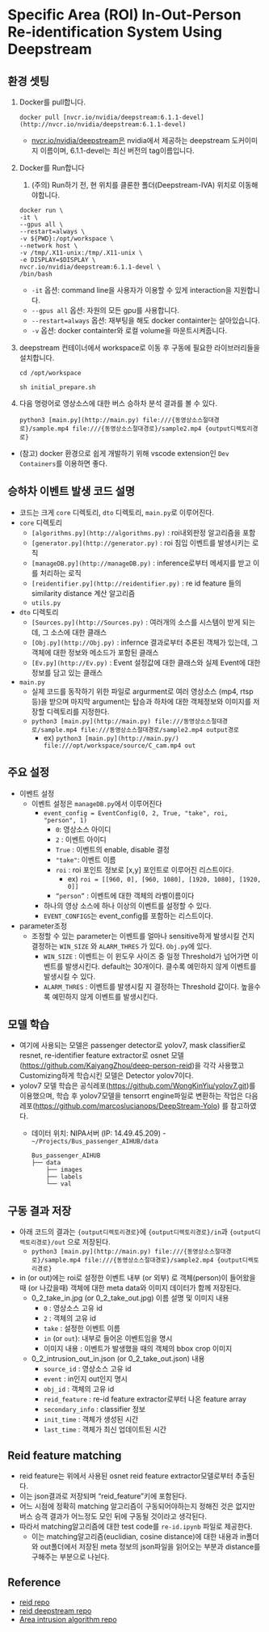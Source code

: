 # Specific Area (ROI) In-Out-Person Re-identification System Using Deepstream

## 환경 셋팅

1. Docker를 pull합니다. 
    
    `docker pull [nvcr.io/nvidia/deepstream:6.1.1-devel](http://nvcr.io/nvidia/deepstream:6.1.1-devel)` 
    
    - [nvcr.io/nvidia/deepstream은](http://nvcr.io/nvidia/deepstream은) nvidia에서 제공하는 deepstream 도커이미지 이름이며, 6.1.1-devel는 최신 버전의 tag이름입니다.
2. Docker를 Run합니다
    1. (주의) Run하기 전, 현 위치를 클론한 폴더(Deepstream-IVA) 위치로 이동해야합니다.
    
    ```
    docker run \
    -it \
    --gpus all \
    --restart=always \
    -v ${PWD}:/opt/workspace \
    --network host \
    -v /tmp/.X11-unix:/tmp/.X11-unix \
    -e DISPLAY=$DISPLAY \
    nvcr.io/nvidia/deepstream:6.1.1-devel \
    /bin/bash
    ```
    
    - `-it` 옵션: command line을 사용자가 이용할 수 있게 interaction을 지원합니다.
    - `--gpus all` 옵션: 자원의 모든 gpu를 사용합니다.
    - `--restart=always` 옵션: 재부팅을 해도 docker containter는 살아있습니다.
    - `-v` 옵션: docker containter와 로컬 volume을 마운트시켜줍니다.
3. deepstream 컨테이너에서 workspace로 이동 후 구동에 필요한 라이브러리들을 설치합니다.
    
    `cd /opt/workspace`
    
    `sh initial_prepare.sh`
    
4. 다음 명령어로 영상소스에 대한 버스 승하차 분석 결과를 볼 수 있다.
    
    `python3 [main.py](http://main.py) file:///{동영상소스절대경로}/sample.mp4 file:///{동영상소스절대경로}/sample2.mp4 {output디렉토리경로}`
    
- (참고) docker 환경으로 쉽게 개발하기 위해 vscode extension인 `Dev Containers`를 이용하면 좋다.

## 승하차 이벤트 발생 코드 설명

- 코드는 크게 `core` 디렉토리, `dto` 디렉토리, `main.py`로 이루어진다.
- `core` 디렉토리
    - `[algorithms.py](http://algorithms.py)` : roi내외판정 알고리즘을 포함
    - `[generator.py](http://generator.py)` : roi 침입 이벤트를 발생시키는 로직
    - `[manageDB.py](http://manageDB.py)` : inference로부터 메세지를 받고 이를 처리하는 로직
    - `[reidentifier.py](http://reidentifier.py)`  : re id feature 들의 similarity distance 계산 알고리즘
    - `utils.py`
- `dto` 디렉토리
    - `[Sources.py](http://Sources.py)` : 여러개의 소스를 시스템이 받게 되는데, 그 소스에 대한 클래스
    - `[Obj.py](http://Obj.py)` : infernce 결과로부터 추론된 객체가 있는데, 그 객체에 대한 정보와 메소드가 포함된 클래스
    - `[Ev.py](http://Ev.py)` : Event 설정값에 대한 클래스와 실제 Event에 대한 정보를 담고 있는 클래스
- `main.py`
    - 실제 코드를 동작하기 위한 파일로 argurment로 여러 영상소스 (mp4, rtsp 등)을 받으며 마지막 argument는 탑승과 하차에 대한 객체정보와 이미지를 저장할 디렉토리를 지정한다.
    - `python3 [main.py](http://main.py) file:///동영상소스절대경로/sample.mp4 file:///동영상소스절대경로/sample2.mp4 output경로`
        - ex) `python3 [main.py](http://main.py/) file:///opt/workspace/source/C_cam.mp4 out`

## 주요 설정

- 이벤트 설정
    - 이벤트 설정은 `manageDB.py`에서 이루어진다
        - `event_config = EventConfig(0, 2, True, "take", roi, "person", 1)`
            - `0`: 영상소스 아이디
            - `2` : 이벤트 아이디
            - `True` : 이벤트의 enable, disable 결정
            - `"take"`: 이벤트 이름
            - `roi` : roi 포인트 정보로 [x,y] 포인트로 이루어진 리스트이다.
                - ex) `roi = [[960, 0], [960, 1080], [1920, 1080], [1920, 0]]`
            - `“person”` : 이벤트에 대한 객체의 라벨이름이다
        - 하나의 영상 소스에 하나 이상의 이벤트를 설정할 수 있다.
        - `EVENT_CONFIGS`는 event_config를 포함하는 리스트이다.
- parameter조정
    - 조정할 수 있는 parameter는 이벤트를 얼마나 sensitive하게 발생시킬 건지 결정하는 `WIN_SIZE` 와 `ALARM_THRES` 가 있다. `Obj.py`에 있다.
        - `WIN_SIZE` : 이벤트는 이 윈도우 사이즈 중 일정 Threshold가 넘어가면 이벤트를 발생시킨다. default는 30개이다. 클수록 예민하지 않게 이벤트를 발생시킬 수 있다.
        - `ALARM_THRES` : 이벤트를 발생시킬 지 결정하는 Threshold 값이다. 높을수록 예민하지 않게 이벤트를 발생시킨다.

## 모델 학습

- 여기에 사용되는 모델은 passenger detector로 yolov7, mask classifier로 resnet, re-identifier feature extractor로 osnet 모델(https://github.com/KaiyangZhou/deep-person-reid)을 각각 사용했고 Customizing하게 학습시킨 모델은 Detector yolov7이다.
- yolov7 모델 학습은 공식레포(https://github.com/WongKinYiu/yolov7.git)를 이용했으며, 학습 후 yolov7모델을 tensorrt engine파일로 변환하는 작업은 다음 레포(https://github.com/marcoslucianops/DeepStream-Yolo) 를 참고하였다.
    - 데이터 위치: NIPA서버 (IP: 14.49.45.209) - `~/Projects/Bus_passenger_AIHUB/data`
        
        ```
        Bus_passenger_AIHUB
        ├── data
            ├── images
            ├── labels
            └── val
        ```
        

## 구동 결과 저장

- 아래 코드의 결과는 `{output디렉토리경로}`에 `{output디렉토리경로}/in`과 `{output디렉토리경로}/out` 으로 저장된다.
    - `python3 [main.py](http://main.py) file:///{동영상소스절대경로}/sample.mp4 file:///{동영상소스절대경로}/sample2.mp4 {output디렉토리경로}`
- in (or out)에는 roi로 설정한 이벤트 내부 (or 외부) 로 객체(person)이 들어왔을 때 (or 나갔을때) 객체에 대한 meta data와 이미지 데이터가 함께 저장된다.
    - 0_2_take_in.jpg (or 0_2_take_out.jpg) 이름 설명 및 이미지 내용
        - `0` : 영상소스 고유 id
        - `2` : 객체의 고유 id
        - `take` : 설정한 이벤트 이름
        - `in` (or `out`): 내부로 들어온 이벤트임을 명시
        - 이미지 내용 : 이벤트가 발생했을 때의 객체의 bbox crop 이미지
    - 0_2_intrusion_out_in.json (or 0_2_take_out.json) 내용
        - `source_id` : 영상소스 고유 id
        - `event` : in인지 out인지 명시
        - `obj_id` : 객체의 고유 id
        - `reid_feature` : re-id feature extractor로부터 나온 feature array
        - `secondary_info` : classifier 정보
        - `init_time` : 객체가 생성된 시간
        - `last_time` : 객체가 최신 업데이트된 시간

## Reid feature matching

- reid feature는 위에서 사용된 osnet reid feature extractor모델로부터 추출된다.
- 이는 json결과로 저장되며 “reid_feature”키에 포함된다.
- 어느 시점에 정확히 matching 알고리즘이 구동되어야하는지 정해진 것은 없지만 버스 승객 결과가 어느정도 모인 뒤에 구동될 것이라고 생각된다.
- 따라서 matching알고리즘에 대한 test code를 `re-id.ipynb` 파일로 제공한다.
    - 이는 matching알고리즘(euclidian, cosine distance)에 대한 내용과 in폴더와 out폴더에서 저장된 meta 정보의 json파일을 읽어오는 부분과 distance를 구해주는 부분으로 나뉜다.

## Reference
- [reid repo](https://github.com/KaiyangZhou/deep-person-reid)
- [reid deepstream repo](https://github.com/ml6team/deepstream-python)
- [Area intrusion algorithm repo](https://github.com/yas-sim/object-tracking-line-crossing-area-intrusion)
